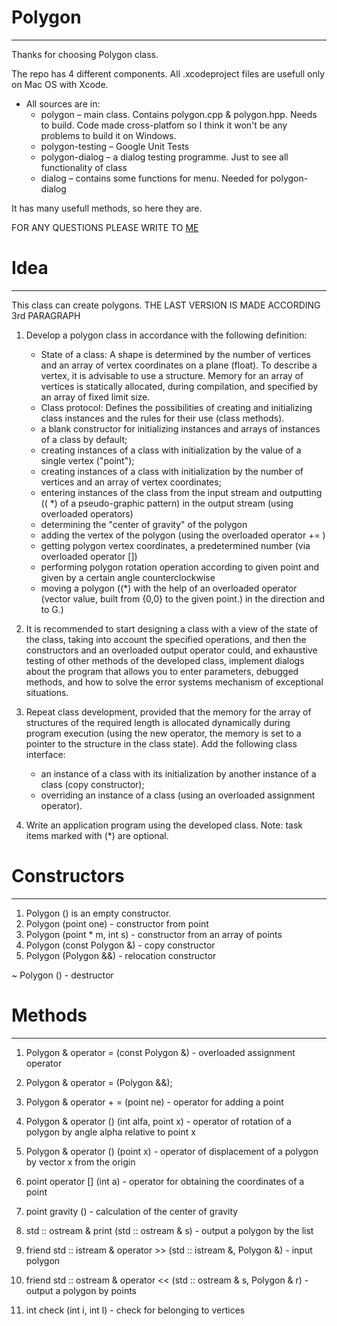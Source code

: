 # Polygon
------------
Thanks for choosing Polygon class. 

The repo has 4 different components. All .xcodeproject files are usefull only on Mac OS with Xcode. 

- All sources are in:
    - polygon – main class. Contains polygon.cpp & polygon.hpp. Needs to build. Code made cross-platfom so I think it won't be any problems to build it on Windows.
    - polygon-testing – Google Unit Tests
    - polygon-dialog – a dialog testing programme. Just to see all functionality of class
    - dialog – contains some functions for menu. Needed for polygon-dialog

It has many usefull methods, so here they are.

FOR ANY QUESTIONS PLEASE WRITE TO [ME](https://vk.com/meyakovenkoj)

# Idea 
------------
This class can create polygons. 
THE LAST VERSION IS MADE ACCORDING 3rd PARAGRAPH

1. Develop a polygon class in accordance with the following definition: 
    - State of a class: 
    A shape is determined by the number of vertices and an array of vertex coordinates on a plane (float). To describe a vertex, it is advisable to use a structure. Memory for an array of vertices is statically allocated, during compilation, and specified by an array of fixed limit size. 
    - Class protocol:
    Defines the possibilities of creating and initializing class instances and the rules for their use (class methods).
    - a blank constructor for initializing instances and arrays of instances of a class by default; 
    - creating instances of a class with initialization by the value of a single vertex ("point"); 
    - creating instances of a class with initialization by the number of vertices and an array of vertex coordinates; 
    - entering instances of the class from the input stream and outputting (( *) of a pseudo-graphic pattern) in the output stream (using overloaded operators)
    - determining the "center of gravity" of the polygon
    - adding the vertex of the polygon (using the overloaded operator += )
    - getting polygon vertex coordinates, a predetermined number (via overloaded operator []) 
    - performing polygon rotation operation according to given point and given by a certain angle counterclockwise 
    -  moving a polygon ((*) with the help of an overloaded operator (vector value, built from {0,0} to the given point.) in the direction and to G.) 

2. It is recommended to start designing a class with a view of the state of the class, taking into account the specified operations, and then the constructors and an overloaded output operator could, and exhaustive testing of other methods of the developed class, implement dialogs about the program that allows you to enter parameters, debugged methods, and how to solve the error systems mechanism of exceptional situations. 

3. Repeat class development, provided that the memory for the array of structures of the required length is allocated dynamically during program execution (using the new operator, the memory is set to a pointer to the structure in the class state). 
    Add the following class interface:
    - an instance of a class with its initialization by another instance of a class (copy constructor); 
    - overriding an instance of a class (using an overloaded assignment operator). 
4. Write an application program using the developed class. Note: task items marked with (*) are optional.

# Constructors
------------
1. Polygon () is an empty constructor.
2. Polygon (point one) - constructor from point
3. Polygon (point * m, int s) - constructor from an array of points
4. Polygon (const Polygon &) - copy constructor
5. Polygon (Polygon &&) - relocation constructor

~ Polygon () - destructor
# Methods
------------
1. Polygon & operator = (const Polygon &) - overloaded assignment operator
2. Polygon & operator = (Polygon &&);
3. Polygon & operator + = (point ne) - operator for adding a point
4. Polygon & operator () (int alfa, point x) - operator of rotation of a polygon by angle alpha relative to point x
5. Polygon & operator () (point x) - operator of displacement of a polygon by vector x from the origin
6. point operator [] (int a) - operator for obtaining the coordinates of a point

7. point gravity () - calculation of the center of gravity

8. std :: ostream & print (std :: ostream & s) - output a polygon by the list

9. friend std :: istream & operator >> (std :: istream &, Polygon &) - input polygon
10. friend std :: ostream & operator << (std :: ostream & s, Polygon & r) - output a polygon by points

11. int check (int i, int l) - check for belonging to vertices

